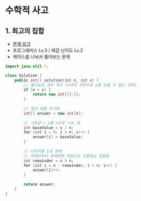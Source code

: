 # 수학적 사고

## 1. 최고의 집합

* [문제 링크](https://school.programmers.co.kr/learn/courses/30/lessons/12938)
* 프로그래머스 Lv.3 / 체감 난이도 Lv.2
* 케이스를 나눠서 풀어보는 문제

```java
import java.util.*;

class Solution {
    public int[] solution(int n, int s) {
        // 불가능한 경우 체크 (n개의 자연수로 s를 만들 수 없는 경우)
        if (n > s) {
            return new int[]{-1};
        }
        
        // 결과 배열 초기화
        int[] answer = new int[n];
        
        // 기본값 = s를 n으로 나눈 몫
        int baseValue = s / n;
        for (int i = 0; i < n; i++) {
            answer[i] = baseValue;
        }
        
        // 나머지를 1씩 분배
        // 뒤에서부터 분배하면 자동으로 오름차순 정렬됨
        int remainder = s % n;
        for (int i = n - remainder; i < n; i++) {
            answer[i]++;
        }
        
        return answer;
    }
}
```
